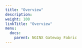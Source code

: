 ```yaml
---
title: "Overview"
description:
weight: 100
linkTitle: "Overview"
menu:
  docs:
    parent: NGINX Gateway Fabric
---
```

